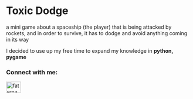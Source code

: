 <h1>Toxic Dodge</h1>
a mini game about a spaceship (the player) that is being attacked by rockets, and in order to survive, it has to dodge and avoid anything coming in its way

 I decided to use up my free time to expand my knowledge in **python, pygame**

<h3 align="left">Connect with me:</h3>
<p align="left">
<a href="https://linkedin.com/in/fatemah-hatem" target="blank"><img align="center" src="https://raw.githubusercontent.com/rahuldkjain/github-profile-readme-generator/master/src/images/icons/Social/linked-in-alt.svg" alt="fatemah-hatem" height="30" width="40" /></a>
</p>
